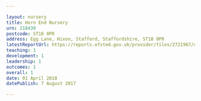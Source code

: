 ```yaml
---

layout: nursery
title: Horn End Nursery
urn: 218439
postcode: ST18 0PR
address: Egg Lane, Hixon, Stafford, Staffordshire, ST18 0PR
latestReportUrl: https://reports.ofsted.gov.uk/provider/files/2721967/urn/218439.pdf
teaching: 1
development: 1
leadership: 1
outcomes: 1
overall: 1
date: 01 April 2018 
datePublish: 7 August 2017

---
```

